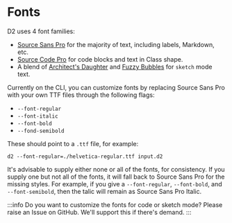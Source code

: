# Fonts

D2 uses 4 font families:

- [Source Sans Pro](https://fonts.google.com/specimen/Source+Sans+Pro) for the majority of
  text, including labels, Markdown, etc.
- [Source Code Pro](https://fonts.google.com/specimen/Source+Code+Pro) for code blocks and
  text in Class shape.
- A blend of [Architect's Daughter](https://fonts.google.com/specimen/Architects+Daughter)
  and [Fuzzy Bubbles](https://fonts.google.com/specimen/Fuzzy+Bubbles) for `sketch` mode
  text.

Currently on the CLI, you can customize fonts by replacing Source Sans Pro with your own
TTF files through the following flags:

- `--font-regular`
- `--font-italic`
- `--font-bold`
- `--fond-semibold`

These should point to a `.ttf` file, for example:

```shell
d2 --font-regular=./helvetica-regular.ttf input.d2
```

It's advisable to supply either none or all of the fonts, for consistency. If you supply
one but not all of the fonts, it will fall back to Source Sans Pro for the missing styles.
For example, if you give a `--font-regular`, `--font-bold`, and `--font-semibold`, then the
talic will remain as Source Sans Pro Italic.

:::info
Do you want to customize the fonts for code or sketch mode? Please raise an Issue on
GitHub. We'll support this if there's demand.
:::
